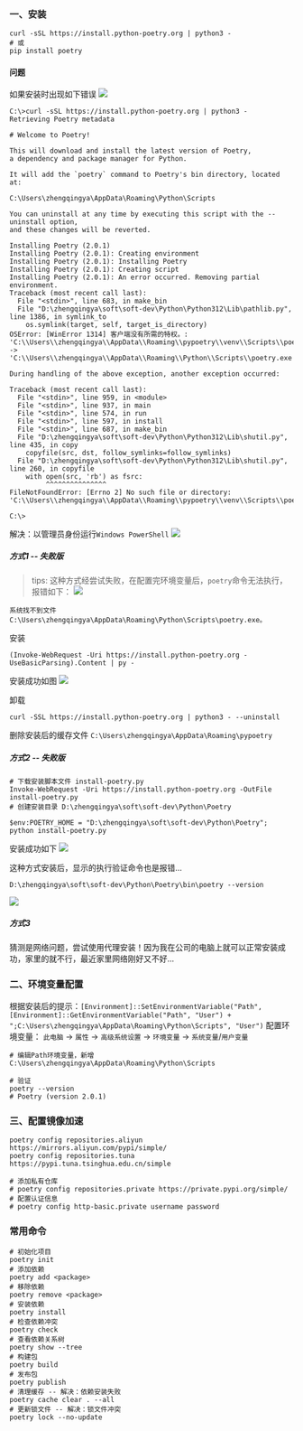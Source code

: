 ### 一、安装

```shell
curl -sSL https://install.python-poetry.org | python3 -
# 或
pip install poetry
```

#### 问题

如果安装时出现如下错误
![](./images/02-安装_1736783057246.png)

```shell
C:\>curl -sSL https://install.python-poetry.org | python3 -
Retrieving Poetry metadata

# Welcome to Poetry!

This will download and install the latest version of Poetry,
a dependency and package manager for Python.

It will add the `poetry` command to Poetry's bin directory, located at:

C:\Users\zhengqingya\AppData\Roaming\Python\Scripts

You can uninstall at any time by executing this script with the --uninstall option,
and these changes will be reverted.

Installing Poetry (2.0.1)
Installing Poetry (2.0.1): Creating environment
Installing Poetry (2.0.1): Installing Poetry
Installing Poetry (2.0.1): Creating script
Installing Poetry (2.0.1): An error occurred. Removing partial environment.
Traceback (most recent call last):
  File "<stdin>", line 683, in make_bin
  File "D:\zhengqingya\soft\soft-dev\Python\Python312\Lib\pathlib.py", line 1386, in symlink_to
    os.symlink(target, self, target_is_directory)
OSError: [WinError 1314] 客户端没有所需的特权。: 'C:\\Users\\zhengqingya\\AppData\\Roaming\\pypoetry\\venv\\Scripts\\poetry.exe' -> 'C:\\Users\\zhengqingya\\AppData\\Roaming\\Python\\Scripts\\poetry.exe'

During handling of the above exception, another exception occurred:

Traceback (most recent call last):
  File "<stdin>", line 959, in <module>
  File "<stdin>", line 937, in main
  File "<stdin>", line 574, in run
  File "<stdin>", line 597, in install
  File "<stdin>", line 687, in make_bin
  File "D:\zhengqingya\soft\soft-dev\Python\Python312\Lib\shutil.py", line 435, in copy
    copyfile(src, dst, follow_symlinks=follow_symlinks)
  File "D:\zhengqingya\soft\soft-dev\Python\Python312\Lib\shutil.py", line 260, in copyfile
    with open(src, 'rb') as fsrc:
         ^^^^^^^^^^^^^^^
FileNotFoundError: [Errno 2] No such file or directory: 'C:\\Users\\zhengqingya\\AppData\\Roaming\\pypoetry\\venv\\Scripts\\poetry.exe'

C:\>
```

解决：以管理员身份运行`Windows PowerShell`
![](./images/02-安装_1736783139068.png)

##### 方式1 -- 失败版

> tips: 这种方式经尝试失败，在配置完环境变量后，`poetry`命令无法执行，报错如下：
> ![](./images/02-安装_1736784347836.png)

```
系统找不到文件 C:\Users\zhengqingya\AppData\Roaming\Python\Scripts\poetry.exe。
```

安装

```shell
(Invoke-WebRequest -Uri https://install.python-poetry.org -UseBasicParsing).Content | py -
```

安装成功如图
![](./images/02-安装_1736784545191.png)

卸载

```shell
curl -SSL https://install.python-poetry.org | python3 - --uninstall
```

删除安装后的缓存文件 `C:\Users\zhengqingya\AppData\Roaming\pypoetry`

##### 方式2 -- 失败版

```shell
# 下载安装脚本文件 install-poetry.py
Invoke-WebRequest -Uri https://install.python-poetry.org -OutFile install-poetry.py
# 创建安装目录 D:\zhengqingya\soft\soft-dev\Python\Poetry

$env:POETRY_HOME = "D:\zhengqingya\soft\soft-dev\Python\Poetry"; python install-poetry.py
```

安装成功如下
![](./images/02-安装_1736785704300.png)

这种方式安装后，显示的执行验证命令也是报错...

```shell
D:\zhengqingya\soft\soft-dev\Python\Poetry\bin\poetry --version
```

![](./images/02-安装_1736786137315.png)

##### 方式3

猜测是网络问题，尝试使用代理安装！因为我在公司的电脑上就可以正常安装成功，家里的就不行，最近家里网络刚好又不好...

### 二、环境变量配置

根据安装后的提示：`[Environment]::SetEnvironmentVariable("Path", [Environment]::GetEnvironmentVariable("Path", "User") + ";C:\Users\zhengqingya\AppData\Roaming\Python\Scripts", "User")`
配置环境变量： `此电脑` -> `属性` -> `高级系统设置` -> `环境变量` -> `系统变量`/`用户变量`

```
# 编辑Path环境变量，新增
C:\Users\zhengqingya\AppData\Roaming\Python\Scripts

# 验证
poetry --version
# Poetry (version 2.0.1)
```

### 三、配置镜像加速

```shell
poetry config repositories.aliyun https://mirrors.aliyun.com/pypi/simple/
poetry config repositories.tuna https://pypi.tuna.tsinghua.edu.cn/simple

# 添加私有仓库
# poetry config repositories.private https://private.pypi.org/simple/
# 配置认证信息
# poetry config http-basic.private username password
```

### 常用命令

```shell
# 初始化项目
poetry init
# 添加依赖
poetry add <package>
# 移除依赖
poetry remove <package>
# 安装依赖
poetry install
# 检查依赖冲突
poetry check
# 查看依赖关系树
poetry show --tree
# 构建包
poetry build
# 发布包
poetry publish
# 清理缓存 -- 解决：依赖安装失败
poetry cache clear . --all
# 更新锁文件 -- 解决：锁文件冲突
poetry lock --no-update
```